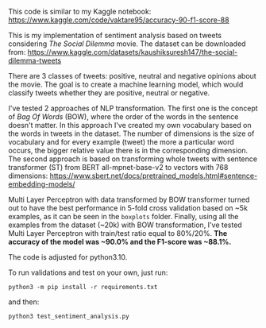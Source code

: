 This code is similar to my Kaggle notebook: https://www.kaggle.com/code/vaktare95/accuracy-90-f1-score-88

This is my implementation of sentiment analysis based on tweets considering _The Social Dilemma_ movie. The dataset can be downloaded from: https://www.kaggle.com/datasets/kaushiksuresh147/the-social-dilemma-tweets

There are 3 classes of tweets: positive, neutral and negative opinions about the movie. The goal is to create a machine learning model, which would classify tweets whether they are positive, neutral or negative.

I've tested 2 approaches of NLP transformation. The first one is the concept of _Bag Of Words_ (BOW), where the order of the words in the sentence doesn't matter. In this approach I've created my own vocabulary based on the words in tweets in the dataset. The number of dimensions is the size of vocabulary and for every example (tweet) the more a particular word occurs, the bigger relative value there is in the corresponding dimension. The second approach is based on transforming whole tweets with sentence transformer (ST) from BERT all-mpnet-base-v2 to vectors with 768 dimensions: https://www.sbert.net/docs/pretrained_models.html#sentence-embedding-models/

Multi Layer Perceptron with data transformed by BOW transformer turned out to have the best performance in 5-fold cross validation based on ~5k examples, as it can be seen in the `boxplots` folder. Finally, using all the examples from the dataset (~20k) with BOW transformation, I've tested Multi Layer Perceptron with train/test ratio equal to 80%/20%. **The accuracy of the model was ~90.0% and the F1-score was ~88.1%.**

The code is adjusted for python3.10.

To run validations and test on your own, just run:
```
python3 -m pip install -r requirements.txt
```
and then:
```
python3 test_sentiment_analysis.py
```
